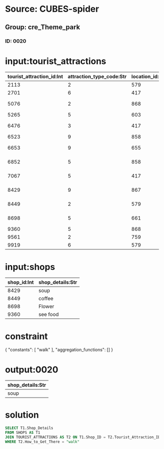 # Source: CUBES-spider
## Group: cre_Theme_park
### ID: 0020

# input:tourist_attractions

| tourist_attraction_id:Int | attraction_type_code:Str | location_id:Int | how_to_get_there:Str | name:Str | description:Str | opening_hours:Str | other_details:Str |
|---|---|---|---|---|---|---|---|
| 2113 | 2 | 579 | bus | art museum | nan | nan | nan |
| 2701 | 6 | 417 | walk | UK gallery | nan | nan | nan |
| 5076 | 2 | 868 | shuttle | flying elephant | nan | nan | nan |
| 5265 | 5 | 603 | bus | film festival | nan | nan | nan |
| 6476 | 3 | 417 | shuttle | US museum | nan | nan | nan |
| 6523 | 9 | 858 | walk | fun games | nan | nan | nan |
| 6653 | 9 | 655 | walk | history gallery | nan | nan | nan |
| 6852 | 5 | 858 | walk | exploration trial | nan | nan | nan |
| 7067 | 5 | 417 | bus | haunted mansion | nan | nan | nan |
| 8429 | 9 | 867 | walk | presidents hall | nan | nan | nan |
| 8449 | 2 | 579 | bus | impressions de France | nan | nan | nan |
| 8698 | 5 | 661 | bus | jungle cruise | nan | nan | nan |
| 9360 | 5 | 868 | shuttle | fun shops | nan | nan | nan |
| 9561 | 2 | 759 | bus | cafe | nan | nan | nan |
| 9919 | 6 | 579 | shuttle | parking | nan | nan | nan |

# input:shops

| shop_id:Int | shop_details:Str |
|---|---|
| 8429 | soup |
| 8449 | coffee |
| 8698 | Flower |
| 9360 | see food |

# constraint

{
  "constants": [
    "walk"
  ],
  "aggregation_functions": []
}

# output:0020

| shop_details:Str |
|---|
| soup |

# solution

```sql
SELECT T1.Shop_Details
FROM SHOPS AS T1
JOIN TOURIST_ATTRACTIONS AS T2 ON T1.Shop_ID = T2.Tourist_Attraction_ID
WHERE T2.How_to_Get_There = "walk"
```
